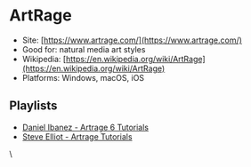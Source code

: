 # ArtRage

* Site: [https://www.artrage.com/](https://www.artrage.com/)
* Good for: natural media art styles
* Wikipedia: [https://en.wikipedia.org/wiki/ArtRage](https://en.wikipedia.org/wiki/ArtRage)
* Platforms: Windows, macOS, iOS

## Playlists

* [Daniel Ibanez - Artrage 6 Tutorials](https://www.youtube.com/watch?v=BYhKdx6pjpo\&list=PLSAewU2Slyv0Oj2VSEn5UyNhzCE3C8Dz6)&#x20;
* [Steve Elliot - Artrage Tutorials](https://www.youtube.com/playlist?list=PLJbiTmc15F2eKrHD8pb04-JIR22ZPMiLk)&#x20;







\
